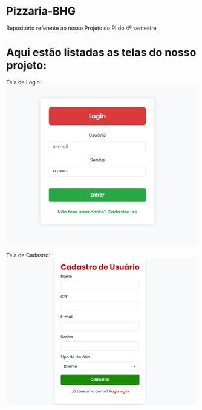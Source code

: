 # Pizzaria-BHG
Repositório referente ao nosso Projeto do PI do 4º semestre

# Aqui estão listadas as telas do nosso projeto:

Tela de Login:
![Tela de Login](/Telas/login.png)

Tela de Cadastro:
![Tela de Login](Telas/cadastroUsuario.png)
